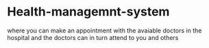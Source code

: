 # Health-managemnt-system
where you can make an appointment with the avaiable doctors in the hospital and the doctors can in turn attend to you and others 
 
